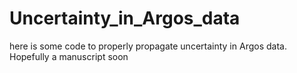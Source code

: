 # Uncertainty_in_Argos_data
here is some code to properly propagate uncertainty in Argos data. Hopefully a manuscript soon
